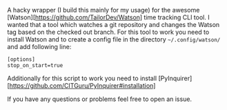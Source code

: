 A hacky wrapper (I build this mainly for my usage) for the awesome [Watson][https://github.com/TailorDev/Watson] time tracking CLI tool. 
I wanted that a tool which watches a git repository and changes the Watson tag based on the checked out branch.
For this tool to work you need to install Watson and to create a config file in the directory `~/.config/watson/` and add following line:
```
[options]
stop_on_start=true
```
Additionally for this script to work you need to install [PyInquirer][https://github.com/CITGuru/PyInquirer#installation]

If you have any questions or problems feel free to open an issue.
